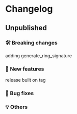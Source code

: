 # Changelog

## Unpublished

### 🛠 Breaking changes
adding generate_ring_signature

### 🎉 New features
release built on tag

### 🐛 Bug fixes

### 💡 Others
